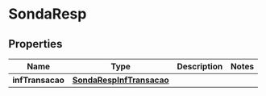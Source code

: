 # SondaResp

## Properties
Name | Type | Description | Notes
------------ | ------------- | ------------- | -------------
**infTransacao** | [**SondaRespInfTransacao**](SondaRespInfTransacao.md) |  | 
